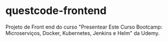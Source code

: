 # questcode-frontend
Projeto de Front end do curso "Presentear Este Curso Bootcamp: Microserviços, Docker, Kubernetes, Jenkins e Helm" da Udemy.
